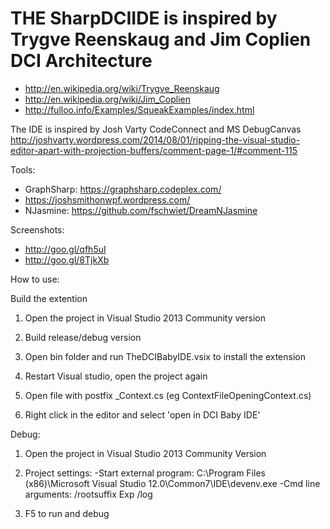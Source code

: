 # THE SharpDCIIDE is inspired by Trygve Reenskaug and Jim Coplien DCI Architecture

- http://en.wikipedia.org/wiki/Trygve_Reenskaug
- http://en.wikipedia.org/wiki/Jim_Coplien
- http://fulloo.info/Examples/SqueakExamples/index.html

The IDE is inspired by Josh Varty CodeConnect and MS DebugCanvas
http://joshvarty.wordpress.com/2014/08/01/ripping-the-visual-studio-editor-apart-with-projection-buffers/comment-page-1/#comment-115

Tools: 
- GraphSharp: https://graphsharp.codeplex.com/
- https://joshsmithonwpf.wordpress.com/
- NJasmine: https://github.com/fschwiet/DreamNJasmine
 
Screenshots:
- http://goo.gl/qfh5uI
- http://goo.gl/8TjkXb

How to use:

Build the extention

1) Open the project in Visual Studio 2013 Community version

2) Build release/debug version

3) Open bin folder and run TheDCIBabyIDE.vsix to install the extension

4) Restart Visual studio, open the project again 

5) Open file with postfix _Context.cs (eg ContextFileOpeningContext.cs)

6) Right click in the editor and select 'open in DCI Baby IDE'


Debug:

1) Open the project in Visual Studio 2013 Community Version

2) Project settings:
-Start external program:
C:\Program Files (x86)\Microsoft Visual Studio 12.0\Common7\IDE\devenv.exe
-Cmd line arguments:
/rootsuffix Exp /log

3) F5 to run and debug
